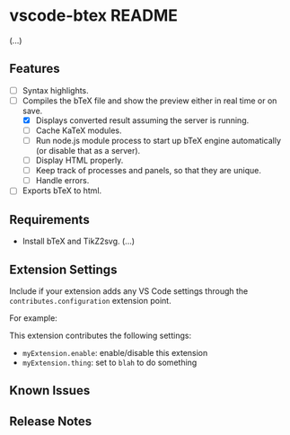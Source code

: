 # vscode-btex README

(...)

## Features

- [ ] Syntax highlights.
- [ ] Compiles the bTeX file and show the preview either in real time or on save.
  - [X] Displays converted result assuming the server is running.
  - [ ] Cache KaTeX modules.
  - [ ] Run node.js module process to start up bTeX engine automatically (or disable that as a server).
  - [ ] Display HTML properly.
  - [ ] Keep track of processes and panels, so that they are unique.
  - [ ] Handle errors.
- [ ] Exports bTeX to html.

## Requirements

- Install bTeX and TikZ2svg. (...)

## Extension Settings

Include if your extension adds any VS Code settings through the `contributes.configuration` extension point.

For example:

This extension contributes the following settings:

* `myExtension.enable`: enable/disable this extension
* `myExtension.thing`: set to `blah` to do something

## Known Issues

## Release Notes
